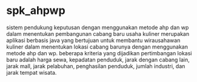 # spk_ahpwp
 
sistem pendukung keputusan dengan menggunakan metode ahp dan wp dalam menentukan 
pembangunan cabang baru usaha kuliner
merupakan aplikasi berbasis java yang bertujuan untuk membantu wirausahawan kuliner dalam 
menentukan lokasi cabang barunya dengan menggunakan metode ahp dan wp. beberapa kriteria 
yang dijadikan
pertimbangan lokasi baru adalah harga sewa, kepadatan penduduk, jarak dengan cabang lain, jarak 
mall, jarak pelabuhan, penghasilan penduduk, jumlah industri, dan jarak tempat wisata.
